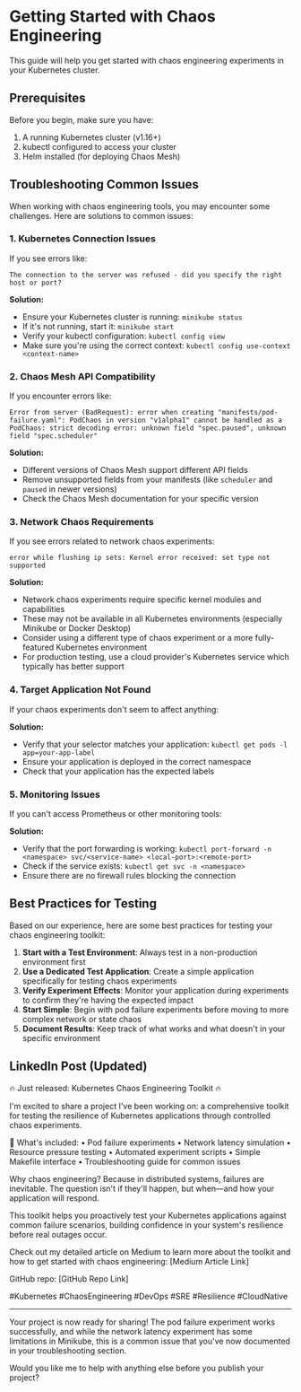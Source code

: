 # Getting Started with Chaos Engineering

This guide will help you get started with chaos engineering experiments in your Kubernetes cluster.

## Prerequisites

Before you begin, make sure you have:

1. A running Kubernetes cluster (v1.16+)
2. kubectl configured to access your cluster
3. Helm installed (for deploying Chaos Mesh)

## Troubleshooting Common Issues

When working with chaos engineering tools, you may encounter some challenges. Here are solutions to common issues:

### 1. Kubernetes Connection Issues

If you see errors like:
```
The connection to the server was refused - did you specify the right host or port?
```

**Solution:**
- Ensure your Kubernetes cluster is running: `minikube status`
- If it's not running, start it: `minikube start`
- Verify your kubectl configuration: `kubectl config view`
- Make sure you're using the correct context: `kubectl config use-context <context-name>`

### 2. Chaos Mesh API Compatibility

If you encounter errors like:
```
Error from server (BadRequest): error when creating "manifests/pod-failure.yaml": PodChaos in version "v1alpha1" cannot be handled as a PodChaos: strict decoding error: unknown field "spec.paused", unknown field "spec.scheduler"
```

**Solution:**
- Different versions of Chaos Mesh support different API fields
- Remove unsupported fields from your manifests (like `scheduler` and `paused` in newer versions)
- Check the Chaos Mesh documentation for your specific version

### 3. Network Chaos Requirements

If you see errors related to network chaos experiments:
```
error while flushing ip sets: Kernel error received: set type not supported
```

**Solution:**
- Network chaos experiments require specific kernel modules and capabilities
- These may not be available in all Kubernetes environments (especially Minikube or Docker Desktop)
- Consider using a different type of chaos experiment or a more fully-featured Kubernetes environment
- For production testing, use a cloud provider's Kubernetes service which typically has better support

### 4. Target Application Not Found

If your chaos experiments don't seem to affect anything:

**Solution:**
- Verify that your selector matches your application: `kubectl get pods -l app=your-app-label`
- Ensure your application is deployed in the correct namespace
- Check that your application has the expected labels

### 5. Monitoring Issues

If you can't access Prometheus or other monitoring tools:

**Solution:**
- Verify that the port forwarding is working: `kubectl port-forward -n <namespace> svc/<service-name> <local-port>:<remote-port>`
- Check if the service exists: `kubectl get svc -n <namespace>`
- Ensure there are no firewall rules blocking the connection

## Best Practices for Testing

Based on our experience, here are some best practices for testing your chaos engineering toolkit:

1. **Start with a Test Environment**: Always test in a non-production environment first
2. **Use a Dedicated Test Application**: Create a simple application specifically for testing chaos experiments
3. **Verify Experiment Effects**: Monitor your application during experiments to confirm they're having the expected impact
4. **Start Simple**: Begin with pod failure experiments before moving to more complex network or state chaos
5. **Document Results**: Keep track of what works and what doesn't in your specific environment

## LinkedIn Post (Updated)

🔥 Just released: Kubernetes Chaos Engineering Toolkit 🔥

I'm excited to share a project I've been working on: a comprehensive toolkit for testing the resilience of Kubernetes applications through controlled chaos experiments.

🧰 What's included:
• Pod failure experiments
• Network latency simulation
• Resource pressure testing
• Automated experiment scripts
• Simple Makefile interface
• Troubleshooting guide for common issues

Why chaos engineering? Because in distributed systems, failures are inevitable. The question isn't if they'll happen, but when—and how your application will respond.

This toolkit helps you proactively test your Kubernetes applications against common failure scenarios, building confidence in your system's resilience before real outages occur.

Check out my detailed article on Medium to learn more about the toolkit and how to get started with chaos engineering: [Medium Article Link]

GitHub repo: [GitHub Repo Link]

#Kubernetes #ChaosEngineering #DevOps #SRE #Resilience #CloudNative

---

Your project is now ready for sharing! The pod failure experiment works successfully, and while the network latency experiment has some limitations in Minikube, this is a common issue that you've now documented in your troubleshooting section.

Would you like me to help with anything else before you publish your project?
